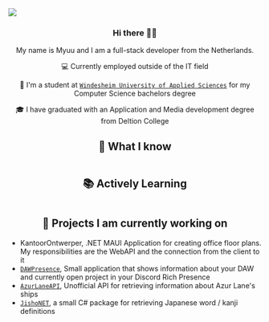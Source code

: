 <img src="https://console.minio.myuuiii.com/myuuiii/GitHub/Header.png" />

<!--  -->
<div align="center">

### Hi there 🙋‍♀️

My name is Myuu and I am a full-stack developer from the Netherlands.

💻 Currently employed outside of the IT field
  
🌱 I'm a student at [`Windesheim University of Applied Sciences`] for my Computer Science bachelors degree
  
🎓 I have graduated with an Application and Media development degree from Deltion College 
  
</div>

<div align="center">
<h2>💬 What I know</h2>
    <img src="https://skillicons.dev/icons?i=cs,dotnet,docker,java,ts,python,php,cpp,html,sass,bash,discord,bots,git,github,latex,md,raspberrypi,redis,regex,unity&perline=7" alt=""/>
</div>

<div align="center">
<h2>📚 Actively Learning</h2>
    <img src="https://skillicons.dev/icons?i=angular,graphql,kubernetes,kotlin,rust" alt=""/>
</div>

<div align="center">
  <h2>🎁 Projects I am currently working on</h2>
</div>
  
- KantoorOntwerper, .NET MAUI Application for creating office floor plans. My responsibilities are the WebAPI and the connection from the client to it 
- [`DAWPresence`], Small application that shows information about your DAW and currently open project in your Discord Rich Presence
- [`AzurLaneAPI`], Unofficial API for retrieving information about Azur Lane's ships
- [`JishoNET`], a small C# package for retrieving Japanese word / kanji definitions


[`DAWPresence`]: https://github.com/Myuuiii/DAWPresence
[`AzurLaneAPI`]: https://github.com/Myuuiii/AzurLaneAPI
[`JishoNET`]: https://github.com/Myuuiii/JishoNET
[`Windesheim University of Applied Sciences`]: https://www.windesheim.nl/
